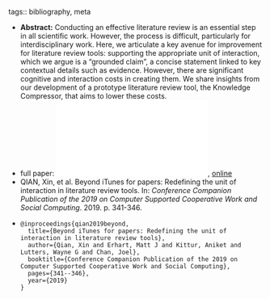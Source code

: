 tags:: bibliography, meta

- **Abstract:** Conducting an effective literature review is an essential step in all scientific work. However, the process is difficult, particularly for interdisciplinary work. Here, we articulate a key avenue for improvement for literature review tools: supporting the appropriate unit of interaction, which we argue is a “grounded claim”, a concise statement linked to key contextual details such as evidence. However, there are significant cognitive and interaction costs in creating them. We share insights from our development of a prototype literature review tool, the Knowledge Compressor, that aims to lower these costs.
- full paper: ![local copy](../assets/2019-cscw-beyond-itunes-for-papers_1677153227050_0.pdf), [online](https://joelchan.me/assets/pdf/2019-cscw-beyond-itunes-for-papers.pdf)
- QIAN, Xin, et al. Beyond iTunes for papers: Redefining the unit of interaction in literature review tools. In: *Conference Companion Publication of the 2019 on Computer Supported Cooperative Work and Social Computing*. 2019. p. 341-346.
- ```
  @inproceedings{qian2019beyond,
    title={Beyond iTunes for papers: Redefining the unit of interaction in literature review tools},
    author={Qian, Xin and Erhart, Matt J and Kittur, Aniket and Lutters, Wayne G and Chan, Joel},
    booktitle={Conference Companion Publication of the 2019 on Computer Supported Cooperative Work and Social Computing},
    pages={341--346},
    year={2019}
  }
  ```